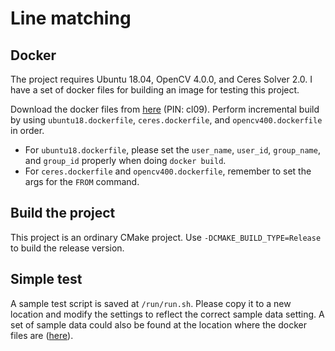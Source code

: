 # Line matching

## Docker
The project requires Ubuntu 18.04, OpenCV 4.0.0, and Ceres Solver 2.0. I have a set of docker files for building an image for testing this project.

Download the docker files from [here][docker_and_data] (PIN: cl09). Perform incremental build by using `ubuntu18.dockerfile`, `ceres.dockerfile`, and `opencv400.dockerfile` in order. 
- For `ubuntu18.dockerfile`, please set the `user_name`, `user_id`, `group_name`, and `group_id` properly when doing `docker build`.
- For `ceres.dockerfile` and `opencv400.dockerfile`, remember to set the args for the `FROM` command.

[docker_and_data]: https://pan.baidu.com/s/14q_j89uGU4DG4QKkV6LuYA

## Build the project
This project is an ordinary CMake project. Use `-DCMAKE_BUILD_TYPE=Release` to build the release version.

## Simple test
A sample test script is saved at `/run/run.sh`. Please copy it to a new location and modify the settings to reflect the correct sample data setting.
A set of sample data could also be found at the location where the docker files are ([here][docker_and_data]).
